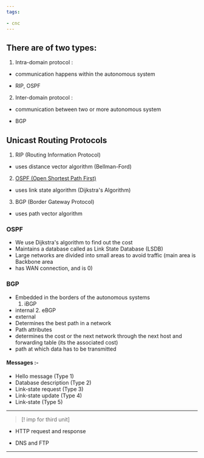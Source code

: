 ```yaml
---
tags:
  
- cnc
---
```

## There are of two types:

1. Intra-domain protocol : 
     
- communication happens within the autonomous system
     
- RIP, OSPF
2. Inter-domain protocol :
     
- communication between two or more autonomous system
     
- BGP


## Unicast Routing Protocols

1. RIP (Routing Information Protocol) 
- uses distance vector algorithm (Bellman-Ford)
2. [OSPF (Open Shortest Path First)](OSPF-(Open-Shortest-Path-First)) 
- uses link state algorithm (Dijkstra's Algorithm)
3. BGP (Border Gateway Protocol) 
- uses path vector algorithm 

### OSPF

- We use Dijkstra's algorithm to find out the cost
- Maintains a database called as Link State Database (LSDB)
- Large networks are divided into small areas to avoid traffic (main area is Backbone area 
- has WAN connection, and is 0)

### BGP

- Embedded in the borders of the autonomous systems
     1. iBGP 
- internal
     2. eBGP 
- external
- Determines the best path in a network
- Path attributes 
- determines the cost or the next network through the next host and forwarding table (its the associated cost) 
- path at which data has to be transmitted 

#### Messages :-

- Hello message (Type 1)
- Database description (Type 2)
- Link-state request (Type 3)
- Link-state update (Type 4)
- Link-state (Type 5)

---

>[! imp for third unit]
>  
- HTTP request and response
>  
- DNS and FTP

---

